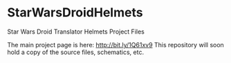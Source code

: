 # StarWarsDroidHelmets
Star Wars Droid Translator Helmets Project Files

The main project page is here: http://bit.ly/1Q61xv9
This repository will soon hold a copy of the source files, schematics, etc.
